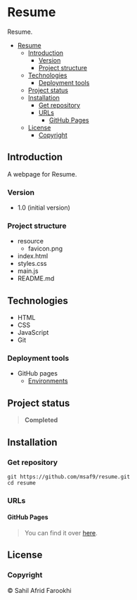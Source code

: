 # Resume
Resume.

- [Resume](#resume)
  - [Introduction](#introduction)
    - [Version](#version)
    - [Project structure](#project-structure)
  - [Technologies](#technologies)
    - [Deployment tools](#deployment-tools)
  - [Project status](#project-status)
  - [Installation](#installation)
    - [Get repository](#get-repository)
    - [URLs](#urls)
      - [GitHub Pages](#github-pages)
  - [License](#license)
    - [Copyright](#copyright)

## Introduction
A webpage for Resume.

### Version 
- 1.0 (initial version)

### Project structure
  - resource
      - favicon.png
  - index.html
  - styles.css
  - main.js
  - README.md

## Technologies
- HTML
- CSS
- JavaScript
- Git

### Deployment tools
- GitHub pages
  - [Environments](https://msaf9.github.io/Resume/)

## Project status
> **Completed**

## Installation
### Get repository
```git
git https://github.com/msaf9/resume.git
cd resume
```

### URLs
#### GitHub Pages
> You can find it over [here](https://msaf9.github.io/Resume/ "CV").

## License
### Copyright
© Sahil Afrid Farookhi
